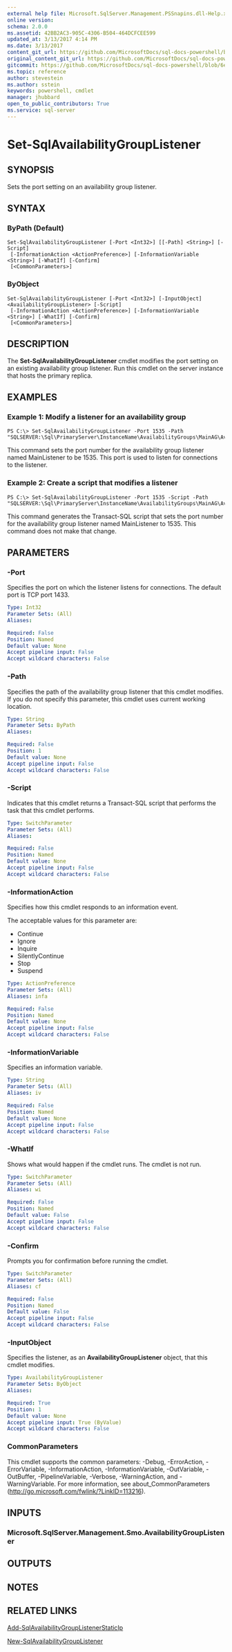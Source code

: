 ```yaml
---
external help file: Microsoft.SqlServer.Management.PSSnapins.dll-Help.xml
online version: 
schema: 2.0.0
ms.assetid: 42BB2AC3-905C-4306-B504-464DCFCEE599
updated_at: 3/13/2017 4:14 PM
ms.date: 3/13/2017
content_git_url: https://github.com/MicrosoftDocs/sql-docs-powershell/blob/master/sqlserver-cmdlets/sqlserver/vlatest/Set-SqlAvailabilityGroupListener.md
original_content_git_url: https://github.com/MicrosoftDocs/sql-docs-powershell/blob/master/sqlserver-cmdlets/sqlserver/vlatest/Set-SqlAvailabilityGroupListener.md
gitcommit: https://github.com/MicrosoftDocs/sql-docs-powershell/blob/6eefe64a0ce19459190f09768267a4c79f9a6af9/sqlserver-cmdlets/sqlserver/vlatest/Set-SqlAvailabilityGroupListener.md
ms.topic: reference
author: stevestein
ms.author: sstein
keywords: powershell, cmdlet
manager: jhubbard
open_to_public_contributors: True
ms.service: sql-server
---
```


# Set-SqlAvailabilityGroupListener

## SYNOPSIS
Sets the port setting on an availability group listener.

## SYNTAX

### ByPath (Default)
```
Set-SqlAvailabilityGroupListener [-Port <Int32>] [[-Path] <String>] [-Script]
 [-InformationAction <ActionPreference>] [-InformationVariable <String>] [-WhatIf] [-Confirm]
 [<CommonParameters>]
```

### ByObject
```
Set-SqlAvailabilityGroupListener [-Port <Int32>] [-InputObject] <AvailabilityGroupListener> [-Script]
 [-InformationAction <ActionPreference>] [-InformationVariable <String>] [-WhatIf] [-Confirm]
 [<CommonParameters>]
```

## DESCRIPTION
The **Set-SqlAvailabilityGroupListener** cmdlet modifies the port setting on an existing availability group listener.
Run this cmdlet on the server instance that hosts the primary replica.

## EXAMPLES

### Example 1: Modify a listener for an availability group
```
PS C:\> Set-SqlAvailabilityGroupListener -Port 1535 -Path "SQLSERVER:\Sql\PrimaryServer\InstanceName\AvailabilityGroups\MainAG\AvailabilityGroupListeners\MainListener"
```

This command sets the port number for the availability group listener named MainListener to be 1535.
This port is used to listen for connections to the listener.

### Example 2: Create a script that modifies a listener
```
PS C:\> Set-SqlAvailabilityGroupListener -Port 1535 -Script -Path "SQLSERVER:\Sql\PrimaryServer\InstanceName\AvailabilityGroups\MainAG\AvailabilityGroupListeners\MainListener"
```

This command generates the Transact-SQL script that sets the port number for the availability group listener named MainListener to 1535.
This command does not make that change.

## PARAMETERS

### -Port
Specifies the port on which the listener listens for connections.
The default port is TCP port 1433.

```yaml
Type: Int32
Parameter Sets: (All)
Aliases: 

Required: False
Position: Named
Default value: None
Accept pipeline input: False
Accept wildcard characters: False
```

### -Path
Specifies the path of the availability group listener that this cmdlet modifies.
If you do not specify this parameter, this cmdlet uses current working location.

```yaml
Type: String
Parameter Sets: ByPath
Aliases: 

Required: False
Position: 1
Default value: None
Accept pipeline input: False
Accept wildcard characters: False
```

### -Script
Indicates that this cmdlet returns a Transact-SQL script that performs the task that this cmdlet performs.

```yaml
Type: SwitchParameter
Parameter Sets: (All)
Aliases: 

Required: False
Position: Named
Default value: None
Accept pipeline input: False
Accept wildcard characters: False
```

### -InformationAction
Specifies how this cmdlet responds to an information event.

The acceptable values for this parameter are:

- Continue
- Ignore
- Inquire
- SilentlyContinue
- Stop
- Suspend

```yaml
Type: ActionPreference
Parameter Sets: (All)
Aliases: infa

Required: False
Position: Named
Default value: None
Accept pipeline input: False
Accept wildcard characters: False
```

### -InformationVariable
Specifies an information variable.

```yaml
Type: String
Parameter Sets: (All)
Aliases: iv

Required: False
Position: Named
Default value: None
Accept pipeline input: False
Accept wildcard characters: False
```

### -WhatIf
Shows what would happen if the cmdlet runs.
The cmdlet is not run.

```yaml
Type: SwitchParameter
Parameter Sets: (All)
Aliases: wi

Required: False
Position: Named
Default value: False
Accept pipeline input: False
Accept wildcard characters: False
```

### -Confirm
Prompts you for confirmation before running the cmdlet.

```yaml
Type: SwitchParameter
Parameter Sets: (All)
Aliases: cf

Required: False
Position: Named
Default value: False
Accept pipeline input: False
Accept wildcard characters: False
```

### -InputObject
Specifies the listener, as an **AvailabilityGroupListener** object, that this cmdlet modifies.

```yaml
Type: AvailabilityGroupListener
Parameter Sets: ByObject
Aliases: 

Required: True
Position: 1
Default value: None
Accept pipeline input: True (ByValue)
Accept wildcard characters: False
```

### CommonParameters
This cmdlet supports the common parameters: -Debug, -ErrorAction, -ErrorVariable, -InformationAction, -InformationVariable, -OutVariable, -OutBuffer, -PipelineVariable, -Verbose, -WarningAction, and -WarningVariable. For more information, see about_CommonParameters (http://go.microsoft.com/fwlink/?LinkID=113216).

## INPUTS

### Microsoft.SqlServer.Management.Smo.AvailabilityGroupListener

## OUTPUTS

## NOTES

## RELATED LINKS

[Add-SqlAvailabilityGroupListenerStaticIp](xref:sqlserver/vlatest/Add-SqlAvailabilityGroupListenerStaticIp.md)

[New-SqlAvailabilityGroupListener](xref:sqlserver/vlatest/New-SqlAvailabilityGroupListener.md)
